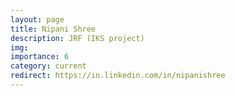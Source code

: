 ```yaml
---
layout: page
title: Nipani Shree
description: JRF (IKS project)
img: 
importance: 6
category: current
redirect: https://in.linkedin.com/in/nipanishree
---
```

